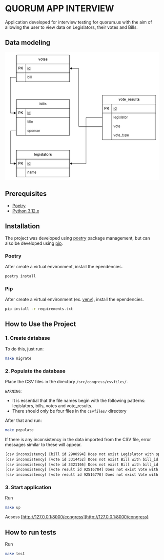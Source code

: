 # QUORUM APP INTERVIEW

Application developed for interview testing for quorum.us with the aim of allowing the user to view
 data on Legislators, their votes and Bills.

 ## Data modeling

<p align="center">
    <img src="./docs/quorum.drawio.png">
</p>

## Prerequisites

- [Poetry](https://python-poetry.org/)
- [Python 3.12.x](https://www.python.org/downloads/release/python-3120/)

## Installation

The project was developed using [poetry](https://python-poetry.org/) package management, but can also be developed using [pip](https://pip.pypa.io/en/stable/).

### Poetry

After create a virtual environment, install the ependencies.

```bash
poetry install
```

### Pip

After create a virtual environment (ex. [venv](https://docs.python.org/3/library/venv.html)), install the ependencies.

```bash
pip install -r requirements.txt
```

## How to Use the Project

### 1. Create database

To do this, just run:

```bash
make migrate
```

### 2. Populate the database

Place the CSV files in the directory `/src/congress/csvfiles/`.

`WARNING`:
- It is essential that the file names begin with the following patterns: legislators, bills, votes
 and vote_results.
- There should only be four files in the `csvfiles/` directory

After that and run:

```bash
make populate
```

If there is any inconsistency in the data imported from the CSV file, error messages similar to
 these will appear.

```bash
[csv inconsistency] [bill id 2900994] Does not exist Legislator with sponsor_id: 400100
[csv inconsistency] [vote id 3314452] Does not exist Bill with bill_id: 29
[csv inconsistency] [vote id 3321166] Does not exist Bill with bill_id: 295
[csv inconsistency] [vote result id 92516784] Does not exist Vote with vote_id: 3321166
[csv inconsistency] [vote result id 92516770] Does not exist Vote with vote_id: 3321166
```

### 3. Start application

Run

```bash
make up
```

Acsess [http://127.0.0.1:8000/congress](http://127.0.0.1:8000/congress)

## How to run tests

Run

```bash
make test
```
